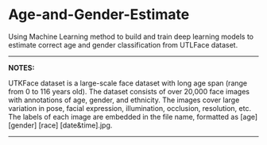 # Age-and-Gender-Estimate
Using Machine Learning method to build and train deep learning models to estimate correct age and gender classification from UTLFace dataset.

---
**NOTES:**

UTKFace dataset is a large-scale face dataset with long age span (range from 0 to 116 years old). The dataset consists of over 20,000 face images with annotations of age, gender, and ethnicity. The images cover large variation in pose, facial expression, illumination, occlusion, resolution, etc. The labels of each image are embedded in the file name, formatted as [age] [gender] [race] [date&time].jpg.

---
